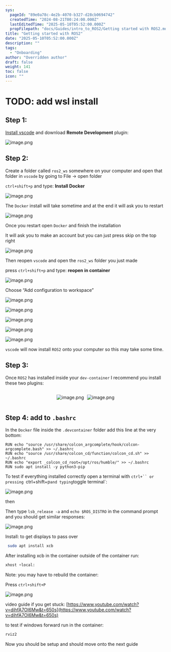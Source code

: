 ```yaml
---
sys:
  pageId: "89e0a78c-4e2b-4070-b327-d28cb0694742"
  createdTime: "2024-08-21T00:24:00.000Z"
  lastEditedTime: "2025-05-10T05:52:00.000Z"
  propFilepath: "docs/Guides/intro_to_ROS2/Getting started with ROS2.md"
title: "Getting started with ROS2"
date: "2025-05-10T05:52:00.000Z"
description: ""
tags:
  - "Onboarding"
author: "Overridden author"
draft: false
weight: 141
toc: false
icon: ""
---
```


# TODO: add wsl install

## Step 1:

[Install vscode](https://code.visualstudio.com/download) and download **Remote Development** plugin:

![image.png](https://prod-files-secure.s3.us-west-2.amazonaws.com/d518164a-d88e-44d1-a4ee-3adb3bd8bce0/efb52993-1881-4a40-b95e-6f020334f022/image.png?X-Amz-Algorithm=AWS4-HMAC-SHA256&X-Amz-Content-Sha256=UNSIGNED-PAYLOAD&X-Amz-Credential=ASIAZI2LB466QZMSYIZH%2F20250515%2Fus-west-2%2Fs3%2Faws4_request&X-Amz-Date=20250515T041214Z&X-Amz-Expires=3600&X-Amz-Security-Token=IQoJb3JpZ2luX2VjEGsaCXVzLXdlc3QtMiJIMEYCIQD%2Bot3QzX0PRmXOgA5eMvZV4hqyx9fG45bhbwByUC40JQIhAPng43N%2BzIUSDCbihxqPnuD%2B8Q%2FU2P8uis3MfA12Ah63Kv8DCCQQABoMNjM3NDIzMTgzODA1Igxkh4aM0SE8ktbt8A4q3AOJao2ogs%2F18xpBPyXFcJxg2QgmhJuNSn0dWbBSNGKIa2h7BTqVEqfLwoWEde4MNdKp17mPxL7%2B9FbNqkRgTIDcINPil%2FQFF3iuCqUjXXsy1ebOo8VMLOeV899WCoZo7wYWhzyoICrr4j92fA6%2FEkMLF%2B4N%2F0KcCADziXs5%2FP2CGFEfBHkmZDGYKqKgNuMYRChf%2B0UiIZnFmLKDKNv%2FeiX9Iyz3Ar%2FHpaq0weWaJItXh5q%2B%2FvtEGPry4lp7twwPFFK0NxmyJQzGk6UTVn7U3w727S1he0lnOwfciuwUZknqxiQFmVXtnAr3dfU2acGszAbWWZT%2FJmorJ7UYCe8FdenGOXnIidVNhtKGb6cRwI03J85HxhnQTs%2Bo4QyYUmSb1HCG%2F%2Ftwu0IF9QBXltnLMndfkHU2mRpuHGKq6Qz4VJQWRz3cZOKXIcrPKfXmzI3DnwVQu3Sluoe9kyPWsvz160TU9c4lUDL%2BlZiIJXehHAlsUeSnJSecK2stCCqTvTSeWt2tt6oUz%2BPFBWMjeCFmtOdqpgXNZpS3ssqfLHkKjIFjMdhla%2FJrzKVrepdx%2F9dR%2Bd51jt26oZXrVCeqrkK2eDEyXy%2BrWTp19X0beMoA7NqeC6QmtdCBmGs%2BHjvFbjCYtpXBBjqkASPTEjzLUcC5AiiTHF5KAYPWclIN1pypt2mOqqSwKbzS6HCzh1USu5t5IszrMWGScI61HnFRJq3BUeaQOZ8aOrYi9Fwv7EB7p3n7ucs8bHz2EfD7%2FmP1ALfEy%2FzVm2W5Dnedf9Dgf%2FyYuC8MI%2BKz0Az5qIB2UCV%2FAmXm%2FR61YfQAoM6sDrPQY8Vd5jT%2Bt%2FKHa7QwxV%2BGE1XeaZISBwgnn5KynTPp&X-Amz-Signature=4645a1eedfd593e59718f8bc1d0ac90646ed87877530068bf9e9457504774899&X-Amz-SignedHeaders=host&x-id=GetObject)

## Step 2:

Create a folder called `ros2_ws` somewhere on your computer and open that folder in `vscode` by going to File → open folder 

`ctrl+shift+p` and type: **Install Docker**

![image.png](https://prod-files-secure.s3.us-west-2.amazonaws.com/d518164a-d88e-44d1-a4ee-3adb3bd8bce0/2269dc0e-1cd5-47ff-bceb-c04ad9b2eab0/image.png?X-Amz-Algorithm=AWS4-HMAC-SHA256&X-Amz-Content-Sha256=UNSIGNED-PAYLOAD&X-Amz-Credential=ASIAZI2LB466QZMSYIZH%2F20250515%2Fus-west-2%2Fs3%2Faws4_request&X-Amz-Date=20250515T041214Z&X-Amz-Expires=3600&X-Amz-Security-Token=IQoJb3JpZ2luX2VjEGsaCXVzLXdlc3QtMiJIMEYCIQD%2Bot3QzX0PRmXOgA5eMvZV4hqyx9fG45bhbwByUC40JQIhAPng43N%2BzIUSDCbihxqPnuD%2B8Q%2FU2P8uis3MfA12Ah63Kv8DCCQQABoMNjM3NDIzMTgzODA1Igxkh4aM0SE8ktbt8A4q3AOJao2ogs%2F18xpBPyXFcJxg2QgmhJuNSn0dWbBSNGKIa2h7BTqVEqfLwoWEde4MNdKp17mPxL7%2B9FbNqkRgTIDcINPil%2FQFF3iuCqUjXXsy1ebOo8VMLOeV899WCoZo7wYWhzyoICrr4j92fA6%2FEkMLF%2B4N%2F0KcCADziXs5%2FP2CGFEfBHkmZDGYKqKgNuMYRChf%2B0UiIZnFmLKDKNv%2FeiX9Iyz3Ar%2FHpaq0weWaJItXh5q%2B%2FvtEGPry4lp7twwPFFK0NxmyJQzGk6UTVn7U3w727S1he0lnOwfciuwUZknqxiQFmVXtnAr3dfU2acGszAbWWZT%2FJmorJ7UYCe8FdenGOXnIidVNhtKGb6cRwI03J85HxhnQTs%2Bo4QyYUmSb1HCG%2F%2Ftwu0IF9QBXltnLMndfkHU2mRpuHGKq6Qz4VJQWRz3cZOKXIcrPKfXmzI3DnwVQu3Sluoe9kyPWsvz160TU9c4lUDL%2BlZiIJXehHAlsUeSnJSecK2stCCqTvTSeWt2tt6oUz%2BPFBWMjeCFmtOdqpgXNZpS3ssqfLHkKjIFjMdhla%2FJrzKVrepdx%2F9dR%2Bd51jt26oZXrVCeqrkK2eDEyXy%2BrWTp19X0beMoA7NqeC6QmtdCBmGs%2BHjvFbjCYtpXBBjqkASPTEjzLUcC5AiiTHF5KAYPWclIN1pypt2mOqqSwKbzS6HCzh1USu5t5IszrMWGScI61HnFRJq3BUeaQOZ8aOrYi9Fwv7EB7p3n7ucs8bHz2EfD7%2FmP1ALfEy%2FzVm2W5Dnedf9Dgf%2FyYuC8MI%2BKz0Az5qIB2UCV%2FAmXm%2FR61YfQAoM6sDrPQY8Vd5jT%2Bt%2FKHa7QwxV%2BGE1XeaZISBwgnn5KynTPp&X-Amz-Signature=1cb26ae15c8761ba303e69918319eaf8d200ab2a00b1aaf6beade5d19d3a922a&X-Amz-SignedHeaders=host&x-id=GetObject)

The `Docker` install will take sometime and at the end it will ask you to restart

![image.png](https://prod-files-secure.s3.us-west-2.amazonaws.com/d518164a-d88e-44d1-a4ee-3adb3bd8bce0/ed233f78-be33-4b1f-b89c-9c346c0e961e/image.png?X-Amz-Algorithm=AWS4-HMAC-SHA256&X-Amz-Content-Sha256=UNSIGNED-PAYLOAD&X-Amz-Credential=ASIAZI2LB466QZMSYIZH%2F20250515%2Fus-west-2%2Fs3%2Faws4_request&X-Amz-Date=20250515T041214Z&X-Amz-Expires=3600&X-Amz-Security-Token=IQoJb3JpZ2luX2VjEGsaCXVzLXdlc3QtMiJIMEYCIQD%2Bot3QzX0PRmXOgA5eMvZV4hqyx9fG45bhbwByUC40JQIhAPng43N%2BzIUSDCbihxqPnuD%2B8Q%2FU2P8uis3MfA12Ah63Kv8DCCQQABoMNjM3NDIzMTgzODA1Igxkh4aM0SE8ktbt8A4q3AOJao2ogs%2F18xpBPyXFcJxg2QgmhJuNSn0dWbBSNGKIa2h7BTqVEqfLwoWEde4MNdKp17mPxL7%2B9FbNqkRgTIDcINPil%2FQFF3iuCqUjXXsy1ebOo8VMLOeV899WCoZo7wYWhzyoICrr4j92fA6%2FEkMLF%2B4N%2F0KcCADziXs5%2FP2CGFEfBHkmZDGYKqKgNuMYRChf%2B0UiIZnFmLKDKNv%2FeiX9Iyz3Ar%2FHpaq0weWaJItXh5q%2B%2FvtEGPry4lp7twwPFFK0NxmyJQzGk6UTVn7U3w727S1he0lnOwfciuwUZknqxiQFmVXtnAr3dfU2acGszAbWWZT%2FJmorJ7UYCe8FdenGOXnIidVNhtKGb6cRwI03J85HxhnQTs%2Bo4QyYUmSb1HCG%2F%2Ftwu0IF9QBXltnLMndfkHU2mRpuHGKq6Qz4VJQWRz3cZOKXIcrPKfXmzI3DnwVQu3Sluoe9kyPWsvz160TU9c4lUDL%2BlZiIJXehHAlsUeSnJSecK2stCCqTvTSeWt2tt6oUz%2BPFBWMjeCFmtOdqpgXNZpS3ssqfLHkKjIFjMdhla%2FJrzKVrepdx%2F9dR%2Bd51jt26oZXrVCeqrkK2eDEyXy%2BrWTp19X0beMoA7NqeC6QmtdCBmGs%2BHjvFbjCYtpXBBjqkASPTEjzLUcC5AiiTHF5KAYPWclIN1pypt2mOqqSwKbzS6HCzh1USu5t5IszrMWGScI61HnFRJq3BUeaQOZ8aOrYi9Fwv7EB7p3n7ucs8bHz2EfD7%2FmP1ALfEy%2FzVm2W5Dnedf9Dgf%2FyYuC8MI%2BKz0Az5qIB2UCV%2FAmXm%2FR61YfQAoM6sDrPQY8Vd5jT%2Bt%2FKHa7QwxV%2BGE1XeaZISBwgnn5KynTPp&X-Amz-Signature=91b2bdb702658fa87dd9909b54eb976edac674a02f6e230879b9df4d2e5d1a39&X-Amz-SignedHeaders=host&x-id=GetObject)

Once you restart open `Docker` and finish the installation

It will ask you to make an account but you can just press skip on the top right

![image.png](https://prod-files-secure.s3.us-west-2.amazonaws.com/d518164a-d88e-44d1-a4ee-3adb3bd8bce0/21010ad9-1659-4fd9-9f59-9932a09b2a3d/image.png?X-Amz-Algorithm=AWS4-HMAC-SHA256&X-Amz-Content-Sha256=UNSIGNED-PAYLOAD&X-Amz-Credential=ASIAZI2LB466QZMSYIZH%2F20250515%2Fus-west-2%2Fs3%2Faws4_request&X-Amz-Date=20250515T041214Z&X-Amz-Expires=3600&X-Amz-Security-Token=IQoJb3JpZ2luX2VjEGsaCXVzLXdlc3QtMiJIMEYCIQD%2Bot3QzX0PRmXOgA5eMvZV4hqyx9fG45bhbwByUC40JQIhAPng43N%2BzIUSDCbihxqPnuD%2B8Q%2FU2P8uis3MfA12Ah63Kv8DCCQQABoMNjM3NDIzMTgzODA1Igxkh4aM0SE8ktbt8A4q3AOJao2ogs%2F18xpBPyXFcJxg2QgmhJuNSn0dWbBSNGKIa2h7BTqVEqfLwoWEde4MNdKp17mPxL7%2B9FbNqkRgTIDcINPil%2FQFF3iuCqUjXXsy1ebOo8VMLOeV899WCoZo7wYWhzyoICrr4j92fA6%2FEkMLF%2B4N%2F0KcCADziXs5%2FP2CGFEfBHkmZDGYKqKgNuMYRChf%2B0UiIZnFmLKDKNv%2FeiX9Iyz3Ar%2FHpaq0weWaJItXh5q%2B%2FvtEGPry4lp7twwPFFK0NxmyJQzGk6UTVn7U3w727S1he0lnOwfciuwUZknqxiQFmVXtnAr3dfU2acGszAbWWZT%2FJmorJ7UYCe8FdenGOXnIidVNhtKGb6cRwI03J85HxhnQTs%2Bo4QyYUmSb1HCG%2F%2Ftwu0IF9QBXltnLMndfkHU2mRpuHGKq6Qz4VJQWRz3cZOKXIcrPKfXmzI3DnwVQu3Sluoe9kyPWsvz160TU9c4lUDL%2BlZiIJXehHAlsUeSnJSecK2stCCqTvTSeWt2tt6oUz%2BPFBWMjeCFmtOdqpgXNZpS3ssqfLHkKjIFjMdhla%2FJrzKVrepdx%2F9dR%2Bd51jt26oZXrVCeqrkK2eDEyXy%2BrWTp19X0beMoA7NqeC6QmtdCBmGs%2BHjvFbjCYtpXBBjqkASPTEjzLUcC5AiiTHF5KAYPWclIN1pypt2mOqqSwKbzS6HCzh1USu5t5IszrMWGScI61HnFRJq3BUeaQOZ8aOrYi9Fwv7EB7p3n7ucs8bHz2EfD7%2FmP1ALfEy%2FzVm2W5Dnedf9Dgf%2FyYuC8MI%2BKz0Az5qIB2UCV%2FAmXm%2FR61YfQAoM6sDrPQY8Vd5jT%2Bt%2FKHa7QwxV%2BGE1XeaZISBwgnn5KynTPp&X-Amz-Signature=44d150da071329f8c737a7e2ff692d01029ecc46bd4343bc0936ac5c97a3f805&X-Amz-SignedHeaders=host&x-id=GetObject)

Then reopen `vscode` and open the `ros2_ws` folder you just made

press `ctrl+shift+p` and type: **reopen in container**

![image.png](https://prod-files-secure.s3.us-west-2.amazonaws.com/d518164a-d88e-44d1-a4ee-3adb3bd8bce0/4e93b8c2-41ad-488c-8095-c74205196118/image.png?X-Amz-Algorithm=AWS4-HMAC-SHA256&X-Amz-Content-Sha256=UNSIGNED-PAYLOAD&X-Amz-Credential=ASIAZI2LB466QZMSYIZH%2F20250515%2Fus-west-2%2Fs3%2Faws4_request&X-Amz-Date=20250515T041214Z&X-Amz-Expires=3600&X-Amz-Security-Token=IQoJb3JpZ2luX2VjEGsaCXVzLXdlc3QtMiJIMEYCIQD%2Bot3QzX0PRmXOgA5eMvZV4hqyx9fG45bhbwByUC40JQIhAPng43N%2BzIUSDCbihxqPnuD%2B8Q%2FU2P8uis3MfA12Ah63Kv8DCCQQABoMNjM3NDIzMTgzODA1Igxkh4aM0SE8ktbt8A4q3AOJao2ogs%2F18xpBPyXFcJxg2QgmhJuNSn0dWbBSNGKIa2h7BTqVEqfLwoWEde4MNdKp17mPxL7%2B9FbNqkRgTIDcINPil%2FQFF3iuCqUjXXsy1ebOo8VMLOeV899WCoZo7wYWhzyoICrr4j92fA6%2FEkMLF%2B4N%2F0KcCADziXs5%2FP2CGFEfBHkmZDGYKqKgNuMYRChf%2B0UiIZnFmLKDKNv%2FeiX9Iyz3Ar%2FHpaq0weWaJItXh5q%2B%2FvtEGPry4lp7twwPFFK0NxmyJQzGk6UTVn7U3w727S1he0lnOwfciuwUZknqxiQFmVXtnAr3dfU2acGszAbWWZT%2FJmorJ7UYCe8FdenGOXnIidVNhtKGb6cRwI03J85HxhnQTs%2Bo4QyYUmSb1HCG%2F%2Ftwu0IF9QBXltnLMndfkHU2mRpuHGKq6Qz4VJQWRz3cZOKXIcrPKfXmzI3DnwVQu3Sluoe9kyPWsvz160TU9c4lUDL%2BlZiIJXehHAlsUeSnJSecK2stCCqTvTSeWt2tt6oUz%2BPFBWMjeCFmtOdqpgXNZpS3ssqfLHkKjIFjMdhla%2FJrzKVrepdx%2F9dR%2Bd51jt26oZXrVCeqrkK2eDEyXy%2BrWTp19X0beMoA7NqeC6QmtdCBmGs%2BHjvFbjCYtpXBBjqkASPTEjzLUcC5AiiTHF5KAYPWclIN1pypt2mOqqSwKbzS6HCzh1USu5t5IszrMWGScI61HnFRJq3BUeaQOZ8aOrYi9Fwv7EB7p3n7ucs8bHz2EfD7%2FmP1ALfEy%2FzVm2W5Dnedf9Dgf%2FyYuC8MI%2BKz0Az5qIB2UCV%2FAmXm%2FR61YfQAoM6sDrPQY8Vd5jT%2Bt%2FKHa7QwxV%2BGE1XeaZISBwgnn5KynTPp&X-Amz-Signature=4cf05641739148e3847be1f80ed5cd6e9b423b0bc39afc4dd98e0dc62c04de4c&X-Amz-SignedHeaders=host&x-id=GetObject)

Choose “Add configuration to workspace”

![image.png](https://prod-files-secure.s3.us-west-2.amazonaws.com/d518164a-d88e-44d1-a4ee-3adb3bd8bce0/9560b282-5060-4989-ba37-97e7b2c22476/image.png?X-Amz-Algorithm=AWS4-HMAC-SHA256&X-Amz-Content-Sha256=UNSIGNED-PAYLOAD&X-Amz-Credential=ASIAZI2LB466QZMSYIZH%2F20250515%2Fus-west-2%2Fs3%2Faws4_request&X-Amz-Date=20250515T041214Z&X-Amz-Expires=3600&X-Amz-Security-Token=IQoJb3JpZ2luX2VjEGsaCXVzLXdlc3QtMiJIMEYCIQD%2Bot3QzX0PRmXOgA5eMvZV4hqyx9fG45bhbwByUC40JQIhAPng43N%2BzIUSDCbihxqPnuD%2B8Q%2FU2P8uis3MfA12Ah63Kv8DCCQQABoMNjM3NDIzMTgzODA1Igxkh4aM0SE8ktbt8A4q3AOJao2ogs%2F18xpBPyXFcJxg2QgmhJuNSn0dWbBSNGKIa2h7BTqVEqfLwoWEde4MNdKp17mPxL7%2B9FbNqkRgTIDcINPil%2FQFF3iuCqUjXXsy1ebOo8VMLOeV899WCoZo7wYWhzyoICrr4j92fA6%2FEkMLF%2B4N%2F0KcCADziXs5%2FP2CGFEfBHkmZDGYKqKgNuMYRChf%2B0UiIZnFmLKDKNv%2FeiX9Iyz3Ar%2FHpaq0weWaJItXh5q%2B%2FvtEGPry4lp7twwPFFK0NxmyJQzGk6UTVn7U3w727S1he0lnOwfciuwUZknqxiQFmVXtnAr3dfU2acGszAbWWZT%2FJmorJ7UYCe8FdenGOXnIidVNhtKGb6cRwI03J85HxhnQTs%2Bo4QyYUmSb1HCG%2F%2Ftwu0IF9QBXltnLMndfkHU2mRpuHGKq6Qz4VJQWRz3cZOKXIcrPKfXmzI3DnwVQu3Sluoe9kyPWsvz160TU9c4lUDL%2BlZiIJXehHAlsUeSnJSecK2stCCqTvTSeWt2tt6oUz%2BPFBWMjeCFmtOdqpgXNZpS3ssqfLHkKjIFjMdhla%2FJrzKVrepdx%2F9dR%2Bd51jt26oZXrVCeqrkK2eDEyXy%2BrWTp19X0beMoA7NqeC6QmtdCBmGs%2BHjvFbjCYtpXBBjqkASPTEjzLUcC5AiiTHF5KAYPWclIN1pypt2mOqqSwKbzS6HCzh1USu5t5IszrMWGScI61HnFRJq3BUeaQOZ8aOrYi9Fwv7EB7p3n7ucs8bHz2EfD7%2FmP1ALfEy%2FzVm2W5Dnedf9Dgf%2FyYuC8MI%2BKz0Az5qIB2UCV%2FAmXm%2FR61YfQAoM6sDrPQY8Vd5jT%2Bt%2FKHa7QwxV%2BGE1XeaZISBwgnn5KynTPp&X-Amz-Signature=1bffaf83f18d2bc622661f4f9f893dc07d9c0c06b6a55ebb569850b019e20cab&X-Amz-SignedHeaders=host&x-id=GetObject)

![image.png](https://prod-files-secure.s3.us-west-2.amazonaws.com/d518164a-d88e-44d1-a4ee-3adb3bd8bce0/2ee63f81-886b-48e8-a553-dc6e5eac99e4/image.png?X-Amz-Algorithm=AWS4-HMAC-SHA256&X-Amz-Content-Sha256=UNSIGNED-PAYLOAD&X-Amz-Credential=ASIAZI2LB466QZMSYIZH%2F20250515%2Fus-west-2%2Fs3%2Faws4_request&X-Amz-Date=20250515T041214Z&X-Amz-Expires=3600&X-Amz-Security-Token=IQoJb3JpZ2luX2VjEGsaCXVzLXdlc3QtMiJIMEYCIQD%2Bot3QzX0PRmXOgA5eMvZV4hqyx9fG45bhbwByUC40JQIhAPng43N%2BzIUSDCbihxqPnuD%2B8Q%2FU2P8uis3MfA12Ah63Kv8DCCQQABoMNjM3NDIzMTgzODA1Igxkh4aM0SE8ktbt8A4q3AOJao2ogs%2F18xpBPyXFcJxg2QgmhJuNSn0dWbBSNGKIa2h7BTqVEqfLwoWEde4MNdKp17mPxL7%2B9FbNqkRgTIDcINPil%2FQFF3iuCqUjXXsy1ebOo8VMLOeV899WCoZo7wYWhzyoICrr4j92fA6%2FEkMLF%2B4N%2F0KcCADziXs5%2FP2CGFEfBHkmZDGYKqKgNuMYRChf%2B0UiIZnFmLKDKNv%2FeiX9Iyz3Ar%2FHpaq0weWaJItXh5q%2B%2FvtEGPry4lp7twwPFFK0NxmyJQzGk6UTVn7U3w727S1he0lnOwfciuwUZknqxiQFmVXtnAr3dfU2acGszAbWWZT%2FJmorJ7UYCe8FdenGOXnIidVNhtKGb6cRwI03J85HxhnQTs%2Bo4QyYUmSb1HCG%2F%2Ftwu0IF9QBXltnLMndfkHU2mRpuHGKq6Qz4VJQWRz3cZOKXIcrPKfXmzI3DnwVQu3Sluoe9kyPWsvz160TU9c4lUDL%2BlZiIJXehHAlsUeSnJSecK2stCCqTvTSeWt2tt6oUz%2BPFBWMjeCFmtOdqpgXNZpS3ssqfLHkKjIFjMdhla%2FJrzKVrepdx%2F9dR%2Bd51jt26oZXrVCeqrkK2eDEyXy%2BrWTp19X0beMoA7NqeC6QmtdCBmGs%2BHjvFbjCYtpXBBjqkASPTEjzLUcC5AiiTHF5KAYPWclIN1pypt2mOqqSwKbzS6HCzh1USu5t5IszrMWGScI61HnFRJq3BUeaQOZ8aOrYi9Fwv7EB7p3n7ucs8bHz2EfD7%2FmP1ALfEy%2FzVm2W5Dnedf9Dgf%2FyYuC8MI%2BKz0Az5qIB2UCV%2FAmXm%2FR61YfQAoM6sDrPQY8Vd5jT%2Bt%2FKHa7QwxV%2BGE1XeaZISBwgnn5KynTPp&X-Amz-Signature=77afdffce806b3d346efa1654049c20dfd9df67592629cfc7cf5bfd1b2122c58&X-Amz-SignedHeaders=host&x-id=GetObject)

![image.png](https://prod-files-secure.s3.us-west-2.amazonaws.com/d518164a-d88e-44d1-a4ee-3adb3bd8bce0/ae1580b2-b048-407e-aed9-b584224a7a04/image.png?X-Amz-Algorithm=AWS4-HMAC-SHA256&X-Amz-Content-Sha256=UNSIGNED-PAYLOAD&X-Amz-Credential=ASIAZI2LB466QZMSYIZH%2F20250515%2Fus-west-2%2Fs3%2Faws4_request&X-Amz-Date=20250515T041214Z&X-Amz-Expires=3600&X-Amz-Security-Token=IQoJb3JpZ2luX2VjEGsaCXVzLXdlc3QtMiJIMEYCIQD%2Bot3QzX0PRmXOgA5eMvZV4hqyx9fG45bhbwByUC40JQIhAPng43N%2BzIUSDCbihxqPnuD%2B8Q%2FU2P8uis3MfA12Ah63Kv8DCCQQABoMNjM3NDIzMTgzODA1Igxkh4aM0SE8ktbt8A4q3AOJao2ogs%2F18xpBPyXFcJxg2QgmhJuNSn0dWbBSNGKIa2h7BTqVEqfLwoWEde4MNdKp17mPxL7%2B9FbNqkRgTIDcINPil%2FQFF3iuCqUjXXsy1ebOo8VMLOeV899WCoZo7wYWhzyoICrr4j92fA6%2FEkMLF%2B4N%2F0KcCADziXs5%2FP2CGFEfBHkmZDGYKqKgNuMYRChf%2B0UiIZnFmLKDKNv%2FeiX9Iyz3Ar%2FHpaq0weWaJItXh5q%2B%2FvtEGPry4lp7twwPFFK0NxmyJQzGk6UTVn7U3w727S1he0lnOwfciuwUZknqxiQFmVXtnAr3dfU2acGszAbWWZT%2FJmorJ7UYCe8FdenGOXnIidVNhtKGb6cRwI03J85HxhnQTs%2Bo4QyYUmSb1HCG%2F%2Ftwu0IF9QBXltnLMndfkHU2mRpuHGKq6Qz4VJQWRz3cZOKXIcrPKfXmzI3DnwVQu3Sluoe9kyPWsvz160TU9c4lUDL%2BlZiIJXehHAlsUeSnJSecK2stCCqTvTSeWt2tt6oUz%2BPFBWMjeCFmtOdqpgXNZpS3ssqfLHkKjIFjMdhla%2FJrzKVrepdx%2F9dR%2Bd51jt26oZXrVCeqrkK2eDEyXy%2BrWTp19X0beMoA7NqeC6QmtdCBmGs%2BHjvFbjCYtpXBBjqkASPTEjzLUcC5AiiTHF5KAYPWclIN1pypt2mOqqSwKbzS6HCzh1USu5t5IszrMWGScI61HnFRJq3BUeaQOZ8aOrYi9Fwv7EB7p3n7ucs8bHz2EfD7%2FmP1ALfEy%2FzVm2W5Dnedf9Dgf%2FyYuC8MI%2BKz0Az5qIB2UCV%2FAmXm%2FR61YfQAoM6sDrPQY8Vd5jT%2Bt%2FKHa7QwxV%2BGE1XeaZISBwgnn5KynTPp&X-Amz-Signature=dfb9dc85715450685250c766cec299b8b170735707892c2c038056ce8ab594c5&X-Amz-SignedHeaders=host&x-id=GetObject)

![image.png](https://prod-files-secure.s3.us-west-2.amazonaws.com/d518164a-d88e-44d1-a4ee-3adb3bd8bce0/53255b28-f75e-430f-b9e3-c0ac8577e42b/image.png?X-Amz-Algorithm=AWS4-HMAC-SHA256&X-Amz-Content-Sha256=UNSIGNED-PAYLOAD&X-Amz-Credential=ASIAZI2LB466QZMSYIZH%2F20250515%2Fus-west-2%2Fs3%2Faws4_request&X-Amz-Date=20250515T041214Z&X-Amz-Expires=3600&X-Amz-Security-Token=IQoJb3JpZ2luX2VjEGsaCXVzLXdlc3QtMiJIMEYCIQD%2Bot3QzX0PRmXOgA5eMvZV4hqyx9fG45bhbwByUC40JQIhAPng43N%2BzIUSDCbihxqPnuD%2B8Q%2FU2P8uis3MfA12Ah63Kv8DCCQQABoMNjM3NDIzMTgzODA1Igxkh4aM0SE8ktbt8A4q3AOJao2ogs%2F18xpBPyXFcJxg2QgmhJuNSn0dWbBSNGKIa2h7BTqVEqfLwoWEde4MNdKp17mPxL7%2B9FbNqkRgTIDcINPil%2FQFF3iuCqUjXXsy1ebOo8VMLOeV899WCoZo7wYWhzyoICrr4j92fA6%2FEkMLF%2B4N%2F0KcCADziXs5%2FP2CGFEfBHkmZDGYKqKgNuMYRChf%2B0UiIZnFmLKDKNv%2FeiX9Iyz3Ar%2FHpaq0weWaJItXh5q%2B%2FvtEGPry4lp7twwPFFK0NxmyJQzGk6UTVn7U3w727S1he0lnOwfciuwUZknqxiQFmVXtnAr3dfU2acGszAbWWZT%2FJmorJ7UYCe8FdenGOXnIidVNhtKGb6cRwI03J85HxhnQTs%2Bo4QyYUmSb1HCG%2F%2Ftwu0IF9QBXltnLMndfkHU2mRpuHGKq6Qz4VJQWRz3cZOKXIcrPKfXmzI3DnwVQu3Sluoe9kyPWsvz160TU9c4lUDL%2BlZiIJXehHAlsUeSnJSecK2stCCqTvTSeWt2tt6oUz%2BPFBWMjeCFmtOdqpgXNZpS3ssqfLHkKjIFjMdhla%2FJrzKVrepdx%2F9dR%2Bd51jt26oZXrVCeqrkK2eDEyXy%2BrWTp19X0beMoA7NqeC6QmtdCBmGs%2BHjvFbjCYtpXBBjqkASPTEjzLUcC5AiiTHF5KAYPWclIN1pypt2mOqqSwKbzS6HCzh1USu5t5IszrMWGScI61HnFRJq3BUeaQOZ8aOrYi9Fwv7EB7p3n7ucs8bHz2EfD7%2FmP1ALfEy%2FzVm2W5Dnedf9Dgf%2FyYuC8MI%2BKz0Az5qIB2UCV%2FAmXm%2FR61YfQAoM6sDrPQY8Vd5jT%2Bt%2FKHa7QwxV%2BGE1XeaZISBwgnn5KynTPp&X-Amz-Signature=d8ee53e897e7571889fe2655b252caa3ea8ed2028e5a257e001a0281ad0ce3fc&X-Amz-SignedHeaders=host&x-id=GetObject)

![image.png](https://prod-files-secure.s3.us-west-2.amazonaws.com/d518164a-d88e-44d1-a4ee-3adb3bd8bce0/7c562767-5af9-4ffb-97d1-327bcdf4ee00/image.png?X-Amz-Algorithm=AWS4-HMAC-SHA256&X-Amz-Content-Sha256=UNSIGNED-PAYLOAD&X-Amz-Credential=ASIAZI2LB466QZMSYIZH%2F20250515%2Fus-west-2%2Fs3%2Faws4_request&X-Amz-Date=20250515T041214Z&X-Amz-Expires=3600&X-Amz-Security-Token=IQoJb3JpZ2luX2VjEGsaCXVzLXdlc3QtMiJIMEYCIQD%2Bot3QzX0PRmXOgA5eMvZV4hqyx9fG45bhbwByUC40JQIhAPng43N%2BzIUSDCbihxqPnuD%2B8Q%2FU2P8uis3MfA12Ah63Kv8DCCQQABoMNjM3NDIzMTgzODA1Igxkh4aM0SE8ktbt8A4q3AOJao2ogs%2F18xpBPyXFcJxg2QgmhJuNSn0dWbBSNGKIa2h7BTqVEqfLwoWEde4MNdKp17mPxL7%2B9FbNqkRgTIDcINPil%2FQFF3iuCqUjXXsy1ebOo8VMLOeV899WCoZo7wYWhzyoICrr4j92fA6%2FEkMLF%2B4N%2F0KcCADziXs5%2FP2CGFEfBHkmZDGYKqKgNuMYRChf%2B0UiIZnFmLKDKNv%2FeiX9Iyz3Ar%2FHpaq0weWaJItXh5q%2B%2FvtEGPry4lp7twwPFFK0NxmyJQzGk6UTVn7U3w727S1he0lnOwfciuwUZknqxiQFmVXtnAr3dfU2acGszAbWWZT%2FJmorJ7UYCe8FdenGOXnIidVNhtKGb6cRwI03J85HxhnQTs%2Bo4QyYUmSb1HCG%2F%2Ftwu0IF9QBXltnLMndfkHU2mRpuHGKq6Qz4VJQWRz3cZOKXIcrPKfXmzI3DnwVQu3Sluoe9kyPWsvz160TU9c4lUDL%2BlZiIJXehHAlsUeSnJSecK2stCCqTvTSeWt2tt6oUz%2BPFBWMjeCFmtOdqpgXNZpS3ssqfLHkKjIFjMdhla%2FJrzKVrepdx%2F9dR%2Bd51jt26oZXrVCeqrkK2eDEyXy%2BrWTp19X0beMoA7NqeC6QmtdCBmGs%2BHjvFbjCYtpXBBjqkASPTEjzLUcC5AiiTHF5KAYPWclIN1pypt2mOqqSwKbzS6HCzh1USu5t5IszrMWGScI61HnFRJq3BUeaQOZ8aOrYi9Fwv7EB7p3n7ucs8bHz2EfD7%2FmP1ALfEy%2FzVm2W5Dnedf9Dgf%2FyYuC8MI%2BKz0Az5qIB2UCV%2FAmXm%2FR61YfQAoM6sDrPQY8Vd5jT%2Bt%2FKHa7QwxV%2BGE1XeaZISBwgnn5KynTPp&X-Amz-Signature=e7cc8e275027b3cea8a1fde52dcec9e607611582a2d99eed017d1f213c21e0f4&X-Amz-SignedHeaders=host&x-id=GetObject)

`vscode` will now install `ROS2` onto your computer so this may take some time.

## Step 3:

Once `ROS2` has installed inside your `dev-container` I recommend you install these two plugins:

<div style="display: flex;flex-direction: row; column-gap:10px; max-width: 630px;justify-content: center;">
<div>

![image.png](https://prod-files-secure.s3.us-west-2.amazonaws.com/d518164a-d88e-44d1-a4ee-3adb3bd8bce0/3fc3d550-5a54-4ba1-ba6b-faa01cdb7369/image.png?X-Amz-Algorithm=AWS4-HMAC-SHA256&X-Amz-Content-Sha256=UNSIGNED-PAYLOAD&X-Amz-Credential=ASIAZI2LB466UXHYX672%2F20250515%2Fus-west-2%2Fs3%2Faws4_request&X-Amz-Date=20250515T041216Z&X-Amz-Expires=3600&X-Amz-Security-Token=IQoJb3JpZ2luX2VjEGwaCXVzLXdlc3QtMiJIMEYCIQCxRUNYLuHwcrTWrO3Ss5TBMpfdwt5rzxo5%2BXR%2FkTwyYQIhALHFnFJ6W1A2u%2FtEhNiQDNf3khhbz6ez4P36sKUqKVnWKv8DCCUQABoMNjM3NDIzMTgzODA1IgyCMwXlNkgBnbHS7Tkq3APKGRnk1cO5t3FGRn%2FnasAlYkyu623JviXUWK754qL0OaSycA3AF6qz7REfOFLs2ECWnv%2BJpKcYt8ra%2FZ8er7a3mB5JHgx4y0dghYILyQF7c%2FU2xZVaG5TPQn2MuyJp1eiPLVzVhKf%2F8CYdMUdLgdCbRoUxR1KbQZdymqLk7epLVtLFEyGtLve9XkOi8bg%2F3vXZKKNAJimYfBxlQupwPZykQ8grCuuPbJsf%2B3R60HLATjtYpCRbyOBvLL4J0%2BX4mPnNzBVlTtRS3wckpt%2BENyl8Hv9KgJFhldzyDE7D%2FvRuDTI2%2Fh4of46awjg47YOheMFIS2l0CSeoiLRy14GXw92g0z3%2FyQQ3c7TREJvKajG5WbmN678jpL5tnSWW5ik6XFPfF0GiQDZBKQgH9qXptIQF5kd1OUuJN8yvKIM35Q3gEUMZ%2B3vWRXkmjerseaTQ58pt3zJ8bITJ3v%2BOVshop4PZH4GqDmjXrig6JsHfb6e%2FOvPKhpXbi4mJnrFsou6Cy4OtCHcHwpBZhBqEOoiUjNCBn7zvmELmj%2BNlsfP94C9oC8iniiAlNGhfTSCY7cFfYW9Ka3tHEl%2B9kAQ5k8yCcNWWRXKRyFW9QENcbM6lPpIIRYqAP2Jc0D3mE77bLDCw0pXBBjqkAe%2BKeblVkkrG9ZjtXdlZR%2BG6k%2FtkbO%2BtjL982SPXzYPa6HmEXmml8yE78nOPW8Cu6oeOKOPP1%2FXVou8Fe3Yj0dnRQYV8vBm%2Bz86%2Fkc6TBE94%2FVGDrbLHJSk4theufibm2OgSZPdJW50Pt2bLpcVvTAd8gDCgdi9SWkS%2FncVh15Pc8MDrWkj2a5LUjMn4T9Zw9%2FEbIa5MWeKA48cDqRbXE3MRBzIl&X-Amz-Signature=9bec8d9430c7aa9be98a359d9060889e2364751920bf4df9e5186ef28551ee35&X-Amz-SignedHeaders=host&x-id=GetObject)

</div>
<div>

![image.png](https://prod-files-secure.s3.us-west-2.amazonaws.com/d518164a-d88e-44d1-a4ee-3adb3bd8bce0/d994cc66-13c2-4093-a5a3-f84cf4601a82/image.png?X-Amz-Algorithm=AWS4-HMAC-SHA256&X-Amz-Content-Sha256=UNSIGNED-PAYLOAD&X-Amz-Credential=ASIAZI2LB466QPAWQCHG%2F20250515%2Fus-west-2%2Fs3%2Faws4_request&X-Amz-Date=20250515T041227Z&X-Amz-Expires=3600&X-Amz-Security-Token=IQoJb3JpZ2luX2VjEGwaCXVzLXdlc3QtMiJHMEUCICmav4uvyowHEkWwtnV2NbBknIOjmb02tIEYypdLd4dKAiEAgif9k5rLsZK%2BWsMyeZK59cNoJFx5y59WJT0bBMulEBsq%2FwMIJRAAGgw2Mzc0MjMxODM4MDUiDPoDFoItsp6M41pRMSrcA0NQPyj7Jc9u4PP%2B1%2FXuvCQgs768EEHr%2FiZcpLuRMiuZz3s%2FsQHDYaz1foOKXGna%2BFkRZnNG8gUeAZQmwsmp1p93N%2FF%2Bji7UiLjg%2F5ov68kIEH0lMnKRG%2FZwpDjG2HNSey%2B92K%2BwlbD0bn2RZo8QWWdW3%2FD1hYlRo2NxIOhjOPNXw06Z%2FWA%2BOZ8%2Fh4KRoLT1SfHEeliA%2FOWy6B%2FwpffG0qeI9COy9ozl1eM8cC3hERZo%2BoKPujG2EvxWEcsPF3NoMA5Ry5dfk4VfFIA%2Fh2rz3nMYDJs2jW7G5vqJIZI4SLR5C10etxfIPLSUrmX8YAodzyeYF9ap4fBSvfaK9RzQ4dCjZlEbTF7qHc6jJDH0CVblrl4XQmv%2BNYjtXTTB%2BRnOvS%2FMBymRi%2Bj39esAbbEQeitSkeDUnFwtWrxw%2BkeXBQgs5kfsLjjbCStq1soQKuUy7qlpgvmL7uPp1bnSpKid2R9EjYHMOtz%2Fe1d5HqXcp50sgwZUTrfQo8l9XMT%2BPo%2BVlJaXmRqdAS7jxCOskHSam7wacGzM6UOouFIsnVPBlgmPodZWLz%2BfG4uYuHTrti%2B7mAZ6kKa6O51eqnvpk5ilz5w1wtazeKRu3TQqEwOCv4i40Rtj32sslZi5uiJVMKbSlcEGOqUBQBoGRNJR3KI88YM3v9vXn9N4z0ysEY8SKqv1Kdyp16KhCPzyk8E2UpkH4aZtwlAHNdSl%2B3Ap%2B7bQTGHDPqfbQ%2Bi76fMkdy4vsVHYmpvrrAYEOuSSAbfbdDIVq6kYwtFXLW%2FU9xDRBeK2VqFmahmjpCFvwzEoUxN%2F0zsYrkiFop%2F9W8OOsyiAXHDl6km1ufK39YihMCnkhLE9UDmA77iMrJ99Xw4m&X-Amz-Signature=4bac57244781ae405ae6fafdfe092c17fc551f90dd48c8158daec46b72bfc2c0&X-Amz-SignedHeaders=host&x-id=GetObject)

</div>
</div>

## Step 4: add to `.bashrc`

In the `Docker` file inside the `.devcontainer` folder add this line at the very bottom: 

```docker
RUN echo "source /usr/share/colcon_argcomplete/hook/colcon-argcomplete.bash" >> ~/.bashrc
RUN echo "source /usr/share/colcon_cd/function/colcon_cd.sh" >> ~/.bashrc
RUN echo "export _colcon_cd_root=/opt/ros/humble/" >> ~/.bashrc
RUN sudo apt install -y python3-pip 
```

To test if everything installed correctly open a terminal with `ctrl+`` or pressing `ctrl+shift+p` and typing `toggle terminal`:

![image.png](https://prod-files-secure.s3.us-west-2.amazonaws.com/d518164a-d88e-44d1-a4ee-3adb3bd8bce0/6a4943d8-b04e-4c02-9a58-775f3384d1a5/image.png?X-Amz-Algorithm=AWS4-HMAC-SHA256&X-Amz-Content-Sha256=UNSIGNED-PAYLOAD&X-Amz-Credential=ASIAZI2LB466QZMSYIZH%2F20250515%2Fus-west-2%2Fs3%2Faws4_request&X-Amz-Date=20250515T041214Z&X-Amz-Expires=3600&X-Amz-Security-Token=IQoJb3JpZ2luX2VjEGsaCXVzLXdlc3QtMiJIMEYCIQD%2Bot3QzX0PRmXOgA5eMvZV4hqyx9fG45bhbwByUC40JQIhAPng43N%2BzIUSDCbihxqPnuD%2B8Q%2FU2P8uis3MfA12Ah63Kv8DCCQQABoMNjM3NDIzMTgzODA1Igxkh4aM0SE8ktbt8A4q3AOJao2ogs%2F18xpBPyXFcJxg2QgmhJuNSn0dWbBSNGKIa2h7BTqVEqfLwoWEde4MNdKp17mPxL7%2B9FbNqkRgTIDcINPil%2FQFF3iuCqUjXXsy1ebOo8VMLOeV899WCoZo7wYWhzyoICrr4j92fA6%2FEkMLF%2B4N%2F0KcCADziXs5%2FP2CGFEfBHkmZDGYKqKgNuMYRChf%2B0UiIZnFmLKDKNv%2FeiX9Iyz3Ar%2FHpaq0weWaJItXh5q%2B%2FvtEGPry4lp7twwPFFK0NxmyJQzGk6UTVn7U3w727S1he0lnOwfciuwUZknqxiQFmVXtnAr3dfU2acGszAbWWZT%2FJmorJ7UYCe8FdenGOXnIidVNhtKGb6cRwI03J85HxhnQTs%2Bo4QyYUmSb1HCG%2F%2Ftwu0IF9QBXltnLMndfkHU2mRpuHGKq6Qz4VJQWRz3cZOKXIcrPKfXmzI3DnwVQu3Sluoe9kyPWsvz160TU9c4lUDL%2BlZiIJXehHAlsUeSnJSecK2stCCqTvTSeWt2tt6oUz%2BPFBWMjeCFmtOdqpgXNZpS3ssqfLHkKjIFjMdhla%2FJrzKVrepdx%2F9dR%2Bd51jt26oZXrVCeqrkK2eDEyXy%2BrWTp19X0beMoA7NqeC6QmtdCBmGs%2BHjvFbjCYtpXBBjqkASPTEjzLUcC5AiiTHF5KAYPWclIN1pypt2mOqqSwKbzS6HCzh1USu5t5IszrMWGScI61HnFRJq3BUeaQOZ8aOrYi9Fwv7EB7p3n7ucs8bHz2EfD7%2FmP1ALfEy%2FzVm2W5Dnedf9Dgf%2FyYuC8MI%2BKz0Az5qIB2UCV%2FAmXm%2FR61YfQAoM6sDrPQY8Vd5jT%2Bt%2FKHa7QwxV%2BGE1XeaZISBwgnn5KynTPp&X-Amz-Signature=bdd3f93ab4580458734f32b6030fcac49bd06f8bb1d8ff73314c62f6934e0403&X-Amz-SignedHeaders=host&x-id=GetObject)

then 

Then type `lsb_release -a` and `echo $ROS_DISTRO` in the command prompt and you should get similar responses:

![image.png](https://prod-files-secure.s3.us-west-2.amazonaws.com/d518164a-d88e-44d1-a4ee-3adb3bd8bce0/3e635dec-a805-4e85-8b9e-d000e5b71a4e/image.png?X-Amz-Algorithm=AWS4-HMAC-SHA256&X-Amz-Content-Sha256=UNSIGNED-PAYLOAD&X-Amz-Credential=ASIAZI2LB466QZMSYIZH%2F20250515%2Fus-west-2%2Fs3%2Faws4_request&X-Amz-Date=20250515T041214Z&X-Amz-Expires=3600&X-Amz-Security-Token=IQoJb3JpZ2luX2VjEGsaCXVzLXdlc3QtMiJIMEYCIQD%2Bot3QzX0PRmXOgA5eMvZV4hqyx9fG45bhbwByUC40JQIhAPng43N%2BzIUSDCbihxqPnuD%2B8Q%2FU2P8uis3MfA12Ah63Kv8DCCQQABoMNjM3NDIzMTgzODA1Igxkh4aM0SE8ktbt8A4q3AOJao2ogs%2F18xpBPyXFcJxg2QgmhJuNSn0dWbBSNGKIa2h7BTqVEqfLwoWEde4MNdKp17mPxL7%2B9FbNqkRgTIDcINPil%2FQFF3iuCqUjXXsy1ebOo8VMLOeV899WCoZo7wYWhzyoICrr4j92fA6%2FEkMLF%2B4N%2F0KcCADziXs5%2FP2CGFEfBHkmZDGYKqKgNuMYRChf%2B0UiIZnFmLKDKNv%2FeiX9Iyz3Ar%2FHpaq0weWaJItXh5q%2B%2FvtEGPry4lp7twwPFFK0NxmyJQzGk6UTVn7U3w727S1he0lnOwfciuwUZknqxiQFmVXtnAr3dfU2acGszAbWWZT%2FJmorJ7UYCe8FdenGOXnIidVNhtKGb6cRwI03J85HxhnQTs%2Bo4QyYUmSb1HCG%2F%2Ftwu0IF9QBXltnLMndfkHU2mRpuHGKq6Qz4VJQWRz3cZOKXIcrPKfXmzI3DnwVQu3Sluoe9kyPWsvz160TU9c4lUDL%2BlZiIJXehHAlsUeSnJSecK2stCCqTvTSeWt2tt6oUz%2BPFBWMjeCFmtOdqpgXNZpS3ssqfLHkKjIFjMdhla%2FJrzKVrepdx%2F9dR%2Bd51jt26oZXrVCeqrkK2eDEyXy%2BrWTp19X0beMoA7NqeC6QmtdCBmGs%2BHjvFbjCYtpXBBjqkASPTEjzLUcC5AiiTHF5KAYPWclIN1pypt2mOqqSwKbzS6HCzh1USu5t5IszrMWGScI61HnFRJq3BUeaQOZ8aOrYi9Fwv7EB7p3n7ucs8bHz2EfD7%2FmP1ALfEy%2FzVm2W5Dnedf9Dgf%2FyYuC8MI%2BKz0Az5qIB2UCV%2FAmXm%2FR61YfQAoM6sDrPQY8Vd5jT%2Bt%2FKHa7QwxV%2BGE1XeaZISBwgnn5KynTPp&X-Amz-Signature=a08be54781e1816e52b092cf6dffb64bba1356db5f597e4122af82b59bac9118&X-Amz-SignedHeaders=host&x-id=GetObject)

Install:  to get displays to pass over

```bash
 sudo apt install xcb
```

After installing xcb in the container outside of the container run:

```python
xhost +local:
```

Note: you may have to rebuild the container:

Press `ctrl+shift+P`

![image.png](https://prod-files-secure.s3.us-west-2.amazonaws.com/d518164a-d88e-44d1-a4ee-3adb3bd8bce0/6c2be660-2618-4c38-9c26-53554f7a0b7b/image.png?X-Amz-Algorithm=AWS4-HMAC-SHA256&X-Amz-Content-Sha256=UNSIGNED-PAYLOAD&X-Amz-Credential=ASIAZI2LB466QZMSYIZH%2F20250515%2Fus-west-2%2Fs3%2Faws4_request&X-Amz-Date=20250515T041214Z&X-Amz-Expires=3600&X-Amz-Security-Token=IQoJb3JpZ2luX2VjEGsaCXVzLXdlc3QtMiJIMEYCIQD%2Bot3QzX0PRmXOgA5eMvZV4hqyx9fG45bhbwByUC40JQIhAPng43N%2BzIUSDCbihxqPnuD%2B8Q%2FU2P8uis3MfA12Ah63Kv8DCCQQABoMNjM3NDIzMTgzODA1Igxkh4aM0SE8ktbt8A4q3AOJao2ogs%2F18xpBPyXFcJxg2QgmhJuNSn0dWbBSNGKIa2h7BTqVEqfLwoWEde4MNdKp17mPxL7%2B9FbNqkRgTIDcINPil%2FQFF3iuCqUjXXsy1ebOo8VMLOeV899WCoZo7wYWhzyoICrr4j92fA6%2FEkMLF%2B4N%2F0KcCADziXs5%2FP2CGFEfBHkmZDGYKqKgNuMYRChf%2B0UiIZnFmLKDKNv%2FeiX9Iyz3Ar%2FHpaq0weWaJItXh5q%2B%2FvtEGPry4lp7twwPFFK0NxmyJQzGk6UTVn7U3w727S1he0lnOwfciuwUZknqxiQFmVXtnAr3dfU2acGszAbWWZT%2FJmorJ7UYCe8FdenGOXnIidVNhtKGb6cRwI03J85HxhnQTs%2Bo4QyYUmSb1HCG%2F%2Ftwu0IF9QBXltnLMndfkHU2mRpuHGKq6Qz4VJQWRz3cZOKXIcrPKfXmzI3DnwVQu3Sluoe9kyPWsvz160TU9c4lUDL%2BlZiIJXehHAlsUeSnJSecK2stCCqTvTSeWt2tt6oUz%2BPFBWMjeCFmtOdqpgXNZpS3ssqfLHkKjIFjMdhla%2FJrzKVrepdx%2F9dR%2Bd51jt26oZXrVCeqrkK2eDEyXy%2BrWTp19X0beMoA7NqeC6QmtdCBmGs%2BHjvFbjCYtpXBBjqkASPTEjzLUcC5AiiTHF5KAYPWclIN1pypt2mOqqSwKbzS6HCzh1USu5t5IszrMWGScI61HnFRJq3BUeaQOZ8aOrYi9Fwv7EB7p3n7ucs8bHz2EfD7%2FmP1ALfEy%2FzVm2W5Dnedf9Dgf%2FyYuC8MI%2BKz0Az5qIB2UCV%2FAmXm%2FR61YfQAoM6sDrPQY8Vd5jT%2Bt%2FKHa7QwxV%2BGE1XeaZISBwgnn5KynTPp&X-Amz-Signature=46cea91b9814e2cd23c6f9382b222dd7cd09cbc4747fbe3ec410028e74a73454&X-Amz-SignedHeaders=host&x-id=GetObject)

video guide if you get stuck: [https://www.youtube.com/watch?v=dihfA7Ol6Mw&t=650s](https://www.youtube.com/watch?v=dihfA7Ol6Mw&t=650s)

to test if windows forward run in the container:

```bash
rviz2
```

Now you should be setup and should move onto the next guide 
